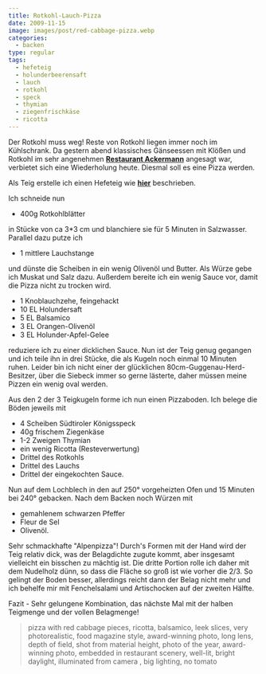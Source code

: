 ```yaml
---
title: Rotkohl-Lauch-Pizza
date: 2009-11-15
image: images/post/red-cabbage-pizza.webp
categories: 
  - backen
type: regular
tags: 
  - hefeteig
  - holunderbeerensaft
  - lauch
  - rotkohl
  - speck
  - thymian
  - ziegenfrischkäse
  - ricotta
---
```


Der Rotkohl muss weg! Reste von Rotkohl liegen immer noch im Kühlschrank. Da gestern abend klassisches Gänseessen mit Klößen und Rotkohl im sehr angenehmen **[Restaurant Ackermann](https://restaurant-ackermann.de/)** angesagt war, verbietet sich eine Wiederholung heute. Diesmal soll es eine Pizza werden. 

Als Teig erstelle ich einen Hefeteig wie **[hier](../001-11-08-pecorino-oliven-brotstangen)** beschrieben.

Ich schneide nun

* 400g Rotkohlblätter

in Stücke von ca 3\*3 cm und blanchiere sie für 5 Minuten in Salzwasser. Parallel dazu putze ich

* 1 mittlere Lauchstange

und dünste die Scheiben in ein wenig Olivenöl und Butter. Als Würze gebe ich Muskat und Salz dazu. Außerdem bereite ich ein wenig Sauce vor, damit die Pizza nicht zu trocken wird.

* 1 Knoblauchzehe, feingehackt 
* 10 EL Holundersaft 
* 5 EL Balsamico 
* 3 EL Orangen-Olivenöl 
* 3 EL Holunder-Apfel-Gelee

reduziere ich zu einer dicklichen Sauce. Nun ist der Teig genug gegangen und ich teile ihn in drei Stücke, die als Kugeln noch einmal 10 Minuten ruhen. Leider bin ich nicht einer der glücklichen 80cm-Guggenau-Herd-Besitzer, über die Siebeck immer so gerne lästerte, daher müssen meine Pizzen ein wenig oval werden.

Aus den 2 der 3 Teigkugeln forme ich nun einen Pizzaboden. Ich belege die Böden jeweils mit

* 4 Scheiben Südtiroler Königsspeck 
* 40g frischem Ziegenkäse 
* 1-2 Zweigen Thymian 
* ein wenig Ricotta (Resteverwertung)
* Drittel des Rotkohls 
* Drittel des Lauchs 
* Drittel der eingekochten Sauce.

Nun auf dem Lochblech in den auf 250° vorgeheizten Ofen und 15 Minuten bei 240° gebacken. Nach dem Backen noch Würzen mit

* gemahlenem schwarzen Pfeffer
* Fleur de Sel
* Olivenöl.

Sehr schmackhafte "Alpenpizza"! Durch's Formen mit der Hand wird der Teig relativ dick, was der Belagdichte zugute kommt, aber insgesamt vielleicht ein bisschen zu mächtig ist. Die dritte Portion rolle ich daher mit dem Nudelholz dünn, so dass die Fläche so groß ist wie vorher die 2/3. So gelingt der Boden besser, allerdings reicht dann der Belag nicht mehr und ich behelfe mir mit Fenchelsalami und Artischocken auf der zweiten Hälfte.

Fazit - Sehr gelungene Kombination, das nächste Mal mit der halben Teigmenge und der vollen Belagmenge!

> pizza with red cabbage pieces, ricotta, balsamico, leek slices, very photorealistic, food magazine style, award-winning photo, long lens, depth of field, shot from material height, photo of the year, award-winning photo, embedded in restaurant scenery, well-lit, bright daylight, illuminated from camera , big lighting, no tomato